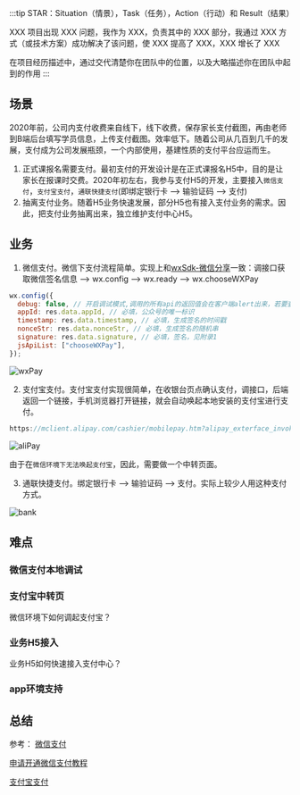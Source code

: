 :::tip
STAR：Situation（情景），Task（任务），Action（行动）和 Result（结果）

XXX 项目出现 XXX 问题，我作为 XXX，负责其中的 XXX 部分，我通过 XXX 方式（或技术方案）成功解决了该问题，使 XXX 提高了 XXX，XXX 增长了 XXX

在项目经历描述中，通过交代清楚你在团队中的位置，以及大略描述你在团队中起到的作用
:::

## 场景
2020年前，公司内支付收费来自线下，线下收费，保存家长支付截图，再由老师到B端后台填写学员信息，上传支付截图。效率低下。随着公司从几百到几千的发展，支付成为公司发展瓶颈，一个内部使用，基建性质的支付平台应运而生。
1. 正式课报名需要支付。最初支付的开发设计是在正式课报名H5中，目的是让家长在报课时交费。2020年初左右，我参与支付H5的开发，主要接入<code>微信支付</code>，<code>支付宝支付</code>，<code>通联快捷支付</code>(即绑定银行卡 --> 输验证码 --> 支付)
2. 抽离支付业务。随着H5业务快速发展，部分H5也有接入支付业务的需求。因此，把支付业务抽离出来，独立维护支付中心H5。

## 业务
1. 微信支付。微信下支付流程简单。实现上和[wxSdk-微信分享](./h5-sdk.html#二、wxsdk)一致：调接口获取微信签名信息 --> wx.config --> wx.ready --> wx.chooseWXPay
```js
wx.config({
  debug: false, // 开启调试模式,调用的所有api的返回值会在客户端alert出来，若要查看传入的参数，可以在pc端打开，参数信息会通过log打出，仅在pc端时才会打印。
  appId: res.data.appId, // 必填，公众号的唯一标识
  timestamp: res.data.timestamp, // 必填，生成签名的时间戳
  nonceStr: res.data.nonceStr, // 必填，生成签名的随机串
  signature: res.data.signature, // 必填，签名，见附录1
  jsApiList: ["chooseWXPay"],
});
```
![wxPay](@assets/project/26.png)

2. 支付宝支付。支付宝支付实现很简单，在收银台页点确认支付，调接口，后端返回一个链接，手机浏览器打开链接，就会自动唤起本地安装的支付宝进行支付。
```js
https://mclient.alipay.com/cashier/mobilepay.htm?alipay_exterface_invoke_assign_target=invoke_dfd00918a66d86f566b99f1cf7cecbf5&alipay_exterface_invoke_assign_sign=_iuvu_a_r_t_z_dcug_q_f_o_u6a_b_e_q_md_ee_ne_v_n_d_bm_n_x_f_y_ru_q_v5_t9p_th_b0_kkfp_cw%3D%3D
```
![aliPay](@assets/project/27.png)

由于在<code>微信环境下无法唤起支付宝</code>，因此，需要做一个中转页面。

3. 通联快捷支付。绑定银行卡 --> 输验证码 --> 支付。实际上较少人用这种支付方式。

![bank](@assets/project/28.png)

## 难点
### 微信支付本地调试


### 支付宝中转页
微信环境下如何调起支付宝？

### 业务H5接入
业务H5如何快速接入支付中心？

### app环境支持



## 总结

<style scoped>
img {
  max-width: 100%!important;
}
</style>

参考：
[微信支付](https://pay.weixin.qq.com/wiki/doc/api/index.html)

[申请开通微信支付教程](https://blog.csdn.net/zheng2780071070/article/details/114087468)

[支付宝支付](https://opendocs.alipay.com/open/203/105285)